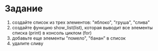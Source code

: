# Задание
1. создайте список из трех элементов:
"яблоко", "груша", "слива"
2. создайте функцию show_list(list),
которая выводит все элементы списка (print) в консоль циклом (for)
3. добавьте еще элементы "помело", "банан" в список
4. удалите сливу
